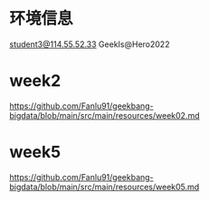 # 环境信息
student3@114.55.52.33
GeekIs@Hero2022

# week2
https://github.com/Fanlu91/geekbang-bigdata/blob/main/src/main/resources/week02.md

# week5
https://github.com/Fanlu91/geekbang-bigdata/blob/main/src/main/resources/week05.md


